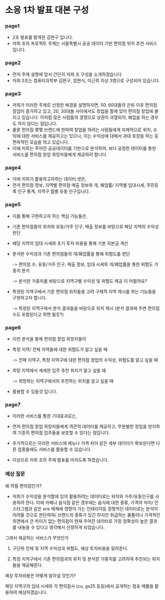 # 소응 1차 발표 대본 구성

### page1

* 2조 발표를 맡게된 김현구 입니다.
* 저희 조의 프로젝트 주제는 서울특별시 공공 데이터 기반 편의점 위치 추천 서비스 입니다.



### page2

* 먼저 주제 설명에 앞서 간단히 저희 조 구성을 소개하겠습니다
* 저희 2조는 컴퓨터과학부 김현구, 엄현식, 이근희 이상 3명으로 구성되어 있습니다.



### page3

* 저희가 이러한 주제로 선정한 배경을 설명하자면, 50, 60대들의 은퇴 이후 편의점 창업이 증가하고 있고, 20, 30대들 사이에서도 창업을 함에 있어 편의점 창업에 몰리고 있습니다. 이처럼 많은 사람들의 경쟁으로 상권이 과열되어, 폐업을 하는 경우도 적지 않다는 점입니다.
* 물론 편의점 몇몇 브랜드에 한하여 창업을 하려는 사람들에게 자체적으로 위치, 수익에 대한 서비스를 제공하고는 있으나, 이는 수익성에 대해서 과대 포장을 하는 등 편파적인 모습을 띄고 있습니다.
* 이에 저희는 주어진 공공데이터를 기반으로 분석하여, 보다 공정한 데이터를 통한 서비스를 편의점 창업 희망자들에게 제공하려 합니다.



### page4

* 이에 저희가 활용하고자하는 데이터 셋은, 
* 먼저 편의점 정보, 지역별 편의점 매출 정보와 개, 폐업률/ 지역별 임대시세, 주민등록 인구 통계, 지역구 월별 유동 인구입니다.



### page5

* 이를 통해 구현하고자 하는 핵심 기능들은,

* 기존 편의점들의 위치와 유동/거주 인구, 매출 정보를 바탕으로 해당 지역의 수익성 판단

* 해당 지역의 임대 시세와 초기 투자 비용을 통해 기본 자본금 계산

* 분석한 수익성과 기존 편의점들의 개/폐업률을 통해 위험도를 판단

  

  -> 편의점 수, 유동/거주 인구, 매출 정보, 임대 시세와 개/폐업률을 통한 위험도 가중치 분석

  -> 분석한 가중치를 바탕으로 지역구별 수익성 및 위험도 제공 이 어떨까요? 

  

* 특정된 지역구에서 기존 편의점 위치들을 고려 구체적 지역 제시를 하는 기능들을 구현하고자 합니다.

  -> 특정된 지역구에서 분석 결과들을 바탕으로 위치 제시 (분석 결과에 주변 편의점 수도 포함된다고 하면 될듯?)



### page6

* 이런 분석을 통해 편의점 창업 희망자들이

* 특정 지역/ 전체 지역들에 대한 위험도가 알고 싶을 때

  -> 전체 지역구, 특정 지역구에 대한 편의점 창업의 수익성, 위험도를 알고 싶을 때

* 희망 지역에서 세세한 입주 추천 위치가 알고 싶을 때

  -> 희망하는 지역구에서의 추천하는 위치를 알고 싶을 때

* 활용할 수 있을것 입니다.



### page7

* 이러한 서비스를 통한 기대효과로는, 
* 먼저 편의점 창업 희망자들에게 객관적 데이터를 제공하고, 무분별한 창업을 방지하여 기존의 편의점 업주들을 보호할 수 있다는 점입니다.
* 추가적으로는 이러한 서비스에 메뉴나 가격 차이 같은 세부 데이터가 확보된다면 다른 업종들에도 서비스를 활용할 수 있습니다.

* 이상으로 저희 조의 주제 발표를 마치도록 하겠습니다.



### 예상 질문

왜 하필 편의점인가?

- 저희가 수익성을 분석함에 있어 활용하려는 데이터로는 위치와 거주/유동인구를 사용하려 한다. 이에 카페나 음식점 같은 경우에는 음식에 대한 종류, 가격의 차이/ 인스타그램과 같은 sns 매체에 영향이 가는 인테리어등 정형적인 데이터로는 분석이 어려울 것으로 판단하여/ 브랜드의 종류가 있긴 하지만 취급하는 물품이나 가격적인 측면에서 큰 차이가 없는 편의점이 현재 주어진 데이터로 가장 정확성이 높은 결과를 내놓을 수 있다고 생각해서 선정하게 되었습니다.



그래서 제공하는 서비스가 무엇인가

1. 구단위 전체 및 지역 수익성과 위험도, 예상 투자비용을 알려준다.

2. 특정 지역구에서 기존 편의점과의 위치 및 분석한 가중치를 고려하여 추천되는 위치들을 제공해준다. 

   

예상 투자비용은 어떻게 알아낼 것인가?

해당 지역구의 임대 시세와 각 편의점사 (cu, gs25 등등)에서 공개하는 점포 매물을 활용하여 예상하겠습니다.



